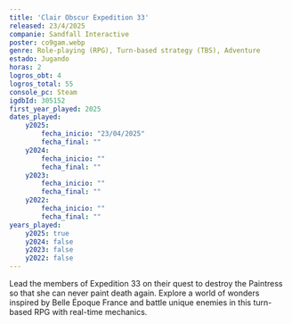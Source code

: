 ```yaml
---
title: 'Clair Obscur Expedition 33'
released: 23/4/2025
companie: Sandfall Interactive
poster: co9gam.webp
genre: Role-playing (RPG), Turn-based strategy (TBS), Adventure
estado: Jugando
horas: 2
logros_obt: 4
logros_total: 55
console_pc: Steam
igdbId: 305152
first_year_played: 2025
dates_played:
    y2025:
        fecha_inicio: "23/04/2025"
        fecha_final: ""
    y2024:
        fecha_inicio: ""
        fecha_final: ""
    y2023:
        fecha_inicio: ""
        fecha_final: ""
    y2022:
        fecha_inicio: ""
        fecha_final: ""
years_played:
    y2025: true
    y2024: false
    y2023: false
    y2022: false
---
```


Lead the members of Expedition 33 on their quest to destroy the Paintress so that she can never paint death again. Explore a world of wonders inspired by Belle Époque France and battle unique enemies in this turn-based RPG with real-time mechanics.